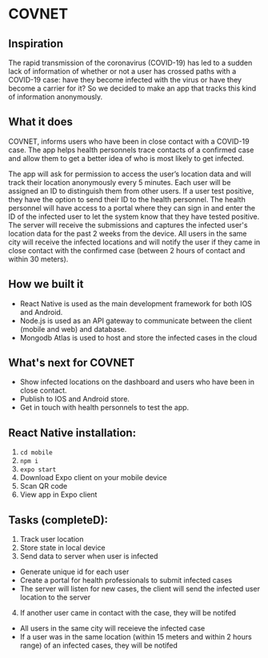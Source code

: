 # COVNET

## Inspiration
The rapid transmission of the coronavirus (COVID-19) has led to a sudden lack of information of whether or not a user has crossed paths with a COVID-19 case: have they become infected with the virus or have they become a carrier for it? So we decided to make an app that tracks this kind of information anonymously.

## What it does
COVNET, informs users who have been in close contact with a COVID-19 case. The app helps health personnels trace contacts of a confirmed case and allow them to get a better idea of who is most likely to get infected.

The app will ask for permission to access the user’s location data and will track their location anonymously every 5 minutes. Each user will be assigned an ID to distinguish them from other users. If a user test positive, they have the option to send their ID to the health personnel. The health personnel will have access to a portal where they can sign in and enter the ID of the infected user to let the system know that they have tested positive. The server will receive the submissions and captures the infected user's location data for the past 2 weeks from the device. All users in the same city will receive the infected locations and will notify the user if they came in close contact with the confirmed case (between 2 hours of contact and within 30 meters).

## How we built it
- React Native is used as the main development framework for both IOS and Android.
- Node.js is used as an API gateway to communicate between the client (mobile and web) and database.
- Mongodb Atlas is used to host and store the infected cases in the cloud

## What's next for COVNET
- Show infected locations on the dashboard and users who have been in close contact.
- Publish to IOS and Android store.
- Get in touch with health personnels to test the app.

## React Native installation:

1. ```cd mobile```
2. ```npm i```
3. ```expo start```
4. Download Expo client on your mobile device
5. Scan QR code
6. View app in Expo client

## Tasks (completeD):
1. Track user location
2. Store state in local device
3. Send data to server when user is infected 
  - Generate unique id for each user
  - Create a portal for health professionals to submit infected cases
  - The server will listen for new cases, the client will send the infected user location to the server
4. If another user came in contact with the case, they will be notifed
  - All users in the same city will receieve the infected case
  - If a user was in the same location (within 15 meters and within 2 hours range) of an infected cases, they will be notifed
